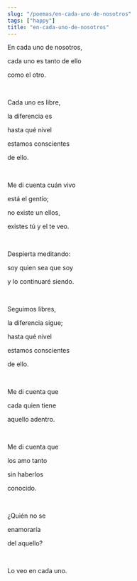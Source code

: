 ```yaml
---
slug: "/poemas/en-cada-uno-de-nosotros"
tags: ["happy"]
title: "en-cada-uno-de-nosotros"
---
```

En cada uno de nosotros, 

cada uno es tanto de ello 

como el otro.

&nbsp;

Cada uno es libre, 

la diferencia es 

hasta qué nivel 

estamos conscientes 

de ello. 

&nbsp;

Me di cuenta cuán vivo 

está el gentío;

no existe un ellos, 

existes tú y el te veo.

&nbsp;

Despierta meditando: 

soy quien sea que soy

y lo continuaré siendo.

&nbsp;

Seguimos libres, 

la diferencia sigue; 

hasta qué nivel

estamos conscientes

de ello.

&nbsp;

Me di cuenta que 

cada quien tiene 

aquello adentro.

&nbsp;

Me di cuenta que 

los amo tanto 

sin haberlos 

conocido.

&nbsp;

¿Quién no se 

enamoraría 

del aquello? 

&nbsp;

Lo veo en cada uno.